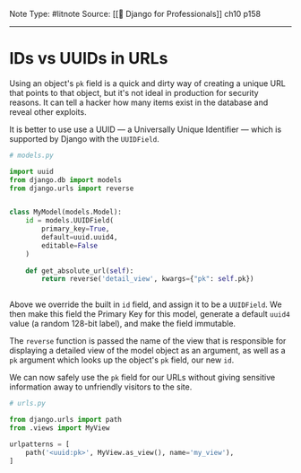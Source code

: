 Note Type: #litnote
Source: [[📖 Django for Professionals]] ch10 p158

---
# IDs vs UUIDs in URLs
Using an object's `pk` field is a quick and dirty way of creating a unique URL that points to that object, but it's not ideal in production for security reasons. It can tell a hacker how many items exist in the database and reveal other exploits.

It is better to use use a UUID — a Universally Unique Identifier — which is supported by Django with the `UUIDField`.
```python
# models.py

import uuid
from django.db import models
from django.urls import reverse


class MyModel(models.Model):
	id = models.UUIDField(
		primary_key=True,
		default=uuid.uuid4,
		editable=False
	)
	
	def get_absolute_url(self):
		return reverse('detail_view', kwargs={"pk": self.pk})
		
```

Above we override the built in `id` field, and assign it to be a `UUIDField`. We then make this field the Primary Key for this model, generate a default `uuid4` value (a random 128-bit label), and make the field immutable.

The `reverse` function is passed the name of the view that is responsible for displaying a detailed view of the model object as an argument, as well as a `pk` argument which looks up the object's `pk` field, our new `id`.

We can now safely use the `pk` field for our URLs without giving sensitive information away to unfriendly visitors to the site.
```python
# urls.py

from django.urls import path
from .views import MyView

urlpatterns = [
	path('<uuid:pk>', MyView.as_view(), name='my_view'),
]
```